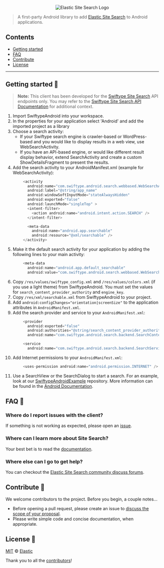 <p align="center"><img src="https://github.com/swiftype/SwiftypeAndroid/blob/master/logo-site-search.png?raw=true" alt="Elastic Site Search Logo"></p>

> A first-party Android library to add [Elastic Site Search](https://swiftype.com/documentation/site-search/overview) to Android applications.

## Contents

+ [Getting started](#getting-started-)
+ [FAQ](#faq-)
+ [Contribute](#contribute-)
+ [License](#license-)

***

## Getting started 🐣

> **Note:** This client has been developed for the [Swiftype Site Search](https://www.swiftype.com/site-search) API endpoints only. You may refer to the [Swiftype Site Search API Documentation](https://swiftype.com/documentation/site-search/overview) for additional context.

1. Import SwiftypeAndroid into your workspace.
2. In the properties for your application select 'Android' and add the imported project as a library
3. Choose a search activity:
    - If your Swiftype search engine is crawler-based or WordPress-based and you would like to display results in a web view, use WebSearchActivity.
	- If you have an API-based engine, or would like different result display behavior, extend SearchActivity and create a custom ShowDetailsFragment to present the results.
4. Add the search activity to your AndroidManifest.xml (example for WebSearchActivity):

```c
        <activity
	      android:name="com.swiftype.android.search.webbased.WebSearchActivity"
		  android:label="@string/app_name"
		  android:windowSoftInputMode="stateAlwaysHidden"
		  android:exported="false"
		  android:launchMode="singleTop" >
		  <intent-filter>
		    <action android:name="android.intent.action.SEARCH" />
		  </intent-filter>

          <meta-data
		    android:name="android.app.searchable"
		    android:resource="@xml/searchable" />
    	</activity>
```
5. Make it the default search activity for your application by adding the following lines to your main activity:

```c
        <meta-data
		  android:name="android.app.default_searchable"
		  android:value="com.swiftype.android.search.webbased.WebSearchActivity" />
```
6. Copy `/res/values/swiftype_config.xml` and `/res/values/colors.xml` (if you use a light theme) from SwiftypeAndroid. You must set the values for `search_content_provider_authority` and `engine_key`.
7. Copy `/res/xml/searchable.xml` from SwiftypeAndroid to your project.
8. Add `android:configChanges="orientation|screenSize"` to the application attributes in `AndroidManifest.xml`.
9. Add the search provider and service to your `AndroidManifest.xml`:

```c
        <provider
          android:exported="false"
          android:authorities="@string/search_content_provider_authority"
          android:name="com.swiftype.android.search.backend.SearchContentProvider" />

        <service
          android:name="com.swiftype.android.search.backend.SearchService" />
```
10. Add Internet permissions to your `AndroidManifest.xml`:

```c
		<uses-permission android:name="android.permission.INTERNET" />
```
11. Use a SearchView or the SearchDialog to start a search. For an example, look at our [SwiftypeAndroidExample](https://github.com/swiftype/SwiftypeAndroidExample) repository. More information can be found in the [Android Documentation](http://developer.android.com/training/search/setup.html).

## FAQ 🔮

### Where do I report issues with the client?

If something is not working as expected, please open an [issue](https://github.com/swiftype/SwiftypeAndroid/issues/new).

### Where can I learn more about Site Search?

Your best bet is to read the [documentation](https://swiftype.com/documentation/site-search).

### Where else can I go to get help?

You can checkout the [Elastic Site Search community discuss forums](https://discuss.elastic.co/c/site-search).

## Contribute 🚀

We welcome contributors to the project. Before you begin, a couple notes...

+ Before opening a pull request, please create an issue to [discuss the scope of your proposal](https://github.com/swiftype/SwiftypeAndroid/issues).
+ Please write simple code and concise documentation, when appropriate.

## License 📗

[MIT](https://github.com/swiftype/SwiftypeAndroid/blob/master/LICENSE) © [Elastic](https://github.com/elastic)

Thank you to all the [contributors](https://github.com/swiftype/SwiftypeAndroid/graphs/contributors)!
